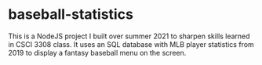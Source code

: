 # baseball-statistics
This is a NodeJS project I built over summer 2021 to sharpen skills learned in CSCI 3308 class. It uses an SQL database with MLB player statistics from 2019 to display a fantasy baseball menu on the screen.
